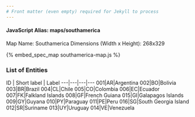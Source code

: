 ```yaml
---
# Front matter (even empty) required for Jekyll to process
---
```


#### JavaScript Alias: maps/southamerica

Map Name: Southamerica
Dimensions (Width x Height): 268x329



{% embed_spec_map southamerica-map.js %}

### List of Entities

ID | Short label | Label
---|---|---|---
001|AR|Argentina
002|BO|Bolivia
003|BR|Brazil
004|CL|Chile
005|CO|Colombia
006|EC|Ecuador
007|FK|Falkland Islands
008|GF|French Guiana
015|GI|Galapagos Islands
009|GY|Guyana
010|PY|Paraguay
011|PE|Peru
016|SG|South Georgia Island
012|SR|Suriname
013|UY|Uruguay
014|VE|Venezuela

